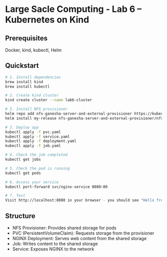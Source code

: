 # Large Sacle Computing - Lab 6 – Kubernetes on Kind

## Prerequisites

Docker, kind, kubectl, Helm

## Quickstart

```bash
# 1. Install dependencies
brew install kind
brew install kubectl

# 2. Create kind cluster
kind create cluster --name lab6-cluster

# 3. Install NFS provisioner
helm repo add nfs-ganesha-server-and-external-provisioner https://kubernetes-sigs.github.io/nfs-ganesha-server-and-external-provisioner/
helm install my-release nfs-ganesha-server-and-external-provisioner/nfs-server-provisioner --set=storageClass.name=my-nfs-storage

# 3. Deploy app
kubectl apply -f pvc.yaml
kubectl apply -f service.yaml
kubectl apply -f deployment.yaml
kubectl apply -f job.yaml

# 4. Check the job completed
kubectl get jobs

# 5. Check the pod is running
kubectl get pods

# 6. Access your service
kubectl port-forward svc/nginx-service 8080:80

# 7. Test
Visit http://localhost:8080 in your browser - you should see "Hello from Kubernetes Lab!"

```

## Structure
- NFS Provisioner: Provides shared storage for pods
- PVC (PersistentVolumeClaim): Requests storage from the provisioner
- NGINX Deployment: Serves web content from the shared storage
- Job: Writes content to the shared storage
- Service: Exposes NGINX to the network